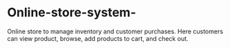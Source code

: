 # Online-store-system-
Online store to manage inventory and customer purchases. Here customers can view product, browse, add products to cart, and check out.
